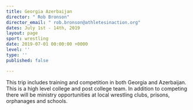 ```yaml
---
title: Georgia Azerbaijan
director: " Rob Bronson"
director_email: " rob.bronson@athletesinaction.org"
dates: July 1st - 14th, 2019
layout: page
sport: wrestling
date: 2019-07-01 00:00:00 +0000
level: ''
type: ''
published: false

---
```

This trip includes training and competition in both Georgia and Azerbaijan. This is a high level college and post college team. In addition to competing there will be ministry opportunities at local wrestling clubs, prisons, orphanages and schools.